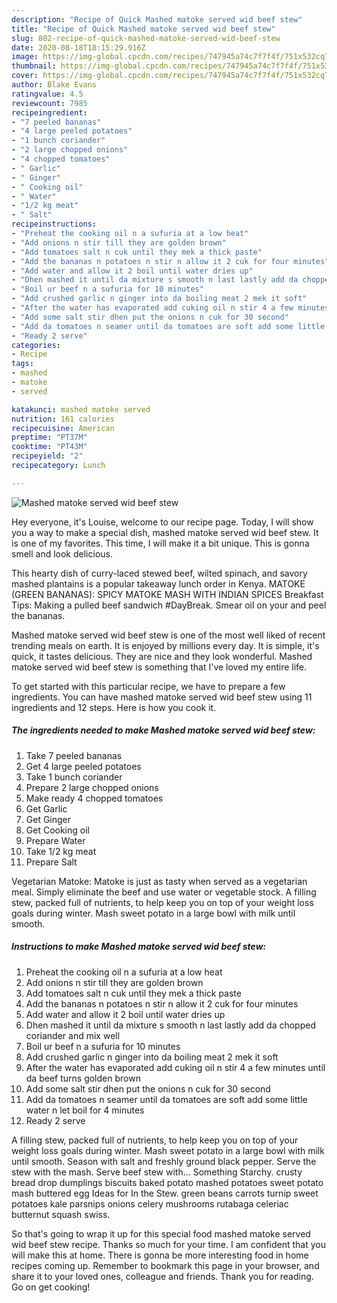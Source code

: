 ```yaml
---
description: "Recipe of Quick Mashed matoke served wid beef stew"
title: "Recipe of Quick Mashed matoke served wid beef stew"
slug: 802-recipe-of-quick-mashed-matoke-served-wid-beef-stew
date: 2020-08-18T18:15:29.916Z
image: https://img-global.cpcdn.com/recipes/747945a74c7f7f4f/751x532cq70/mashed-matoke-served-wid-beef-stew-recipe-main-photo.jpg
thumbnail: https://img-global.cpcdn.com/recipes/747945a74c7f7f4f/751x532cq70/mashed-matoke-served-wid-beef-stew-recipe-main-photo.jpg
cover: https://img-global.cpcdn.com/recipes/747945a74c7f7f4f/751x532cq70/mashed-matoke-served-wid-beef-stew-recipe-main-photo.jpg
author: Blake Evans
ratingvalue: 4.5
reviewcount: 7985
recipeingredient:
- "7 peeled bananas"
- "4 large peeled potatoes"
- "1 bunch coriander"
- "2 large chopped onions"
- "4 chopped tomatoes"
- " Garlic"
- " Ginger"
- " Cooking oil"
- " Water"
- "1/2 kg meat"
- " Salt"
recipeinstructions:
- "Preheat the cooking oil n a sufuria at a low heat"
- "Add onions n stir till they are golden brown"
- "Add tomatoes salt n cuk until they mek a thick paste"
- "Add the bananas n potatoes n stir n allow it 2 cuk for four minutes"
- "Add water and allow it 2 boil until water dries up"
- "Dhen mashed it until da mixture s smooth n last lastly add da chopped coriander and mix well"
- "Boil ur beef n a sufuria for 10 minutes"
- "Add crushed garlic n ginger into da boiling meat 2 mek it soft"
- "After the water has evaporated add cuking oil n stir 4 a few minutes until da beef turns golden brown"
- "Add some salt stir dhen put the onions n cuk for 30 second"
- "Add da tomatoes n seamer until da tomatoes are soft add some little water n let boil for 4 minutes"
- "Ready 2 serve"
categories:
- Recipe
tags:
- mashed
- matoke
- served

katakunci: mashed matoke served 
nutrition: 161 calories
recipecuisine: American
preptime: "PT37M"
cooktime: "PT43M"
recipeyield: "2"
recipecategory: Lunch

---
```



![Mashed matoke served wid beef stew](https://img-global.cpcdn.com/recipes/747945a74c7f7f4f/751x532cq70/mashed-matoke-served-wid-beef-stew-recipe-main-photo.jpg)

Hey everyone, it's Louise, welcome to our recipe page. Today, I will show you a way to make a special dish, mashed matoke served wid beef stew. It is one of my favorites. This time, I will make it a bit unique. This is gonna smell and look delicious.

This hearty dish of curry-laced stewed beef, wilted spinach, and savory mashed plantains is a popular takeaway lunch order in Kenya. MATOKE (GREEN BANANAS): SPICY MATOKE MASH WITH INDIAN SPICES Breakfast Tips: Making a pulled beef sandwich #DayBreak. Smear oil on your and peel the bananas.

Mashed matoke served wid beef stew is one of the most well liked of recent trending meals on earth. It is enjoyed by millions every day. It is simple, it's quick, it tastes delicious. They are nice and they look wonderful. Mashed matoke served wid beef stew is something that I've loved my entire life.


To get started with this particular recipe, we have to prepare a few ingredients. You can have mashed matoke served wid beef stew using 11 ingredients and 12 steps. Here is how you cook it.

<!--inarticleads1-->

##### The ingredients needed to make Mashed matoke served wid beef stew:

1. Take 7 peeled bananas
1. Get 4 large peeled potatoes
1. Take 1 bunch coriander
1. Prepare 2 large chopped onions
1. Make ready 4 chopped tomatoes
1. Get  Garlic
1. Get  Ginger
1. Get  Cooking oil
1. Prepare  Water
1. Take 1/2 kg meat
1. Prepare  Salt


Vegetarian Matoke: Matoke is just as tasty when served as a vegetarian meal. Simply eliminate the beef and use water or vegetable stock. A filling stew, packed full of nutrients, to help keep you on top of your weight loss goals during winter. Mash sweet potato in a large bowl with milk until smooth. 

<!--inarticleads2-->

##### Instructions to make Mashed matoke served wid beef stew:

1. Preheat the cooking oil n a sufuria at a low heat
1. Add onions n stir till they are golden brown
1. Add tomatoes salt n cuk until they mek a thick paste
1. Add the bananas n potatoes n stir n allow it 2 cuk for four minutes
1. Add water and allow it 2 boil until water dries up
1. Dhen mashed it until da mixture s smooth n last lastly add da chopped coriander and mix well
1. Boil ur beef n a sufuria for 10 minutes
1. Add crushed garlic n ginger into da boiling meat 2 mek it soft
1. After the water has evaporated add cuking oil n stir 4 a few minutes until da beef turns golden brown
1. Add some salt stir dhen put the onions n cuk for 30 second
1. Add da tomatoes n seamer until da tomatoes are soft add some little water n let boil for 4 minutes
1. Ready 2 serve


A filling stew, packed full of nutrients, to help keep you on top of your weight loss goals during winter. Mash sweet potato in a large bowl with milk until smooth. Season with salt and freshly ground black pepper. Serve the stew with the mash. Serve beef stew with… Something Starchy. crusty bread drop dumplings biscuits baked potato mashed potatoes sweet potato mash buttered egg Ideas for In the Stew. green beans carrots turnip sweet potatoes kale parsnips onions celery mushrooms rutabaga celeriac butternut squash swiss. 

So that's going to wrap it up for this special food mashed matoke served wid beef stew recipe. Thanks so much for your time. I am confident that you will make this at home. There is gonna be more interesting food in home recipes coming up. Remember to bookmark this page in your browser, and share it to your loved ones, colleague and friends. Thank you for reading. Go on get cooking!
